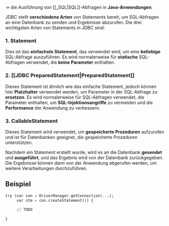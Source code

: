 -> die Ausführung von [[_SQL|SQL]]-Abfragen in **Java-Anwendungen**. 

JDBC stellt **verschiedene Arten** von Statements bereit, um SQL-Abfragen an eine Datenbank zu senden und Ergebnisse abzurufen. Die drei wichtigsten Arten von Statements in JDBC sind:

### 1.  Statement
Dies ist das **einfachste Statement**, das verwendet wird, um eine **beliebige** SQL-Abfrage auszuführen. Es wird normalerweise für **statische** SQL-Abfragen verwendet, die **keine Parameter** enthalten.


### 2. [[JDBC PreparedStatement|PreparedStatement]]
Dieses Statement ist ähnlich wie das einfache Statement, jedoch können hier **Platzhalter** verwendet werden, um Parameter in der SQL-Abfrage zu **ersetzen**. Es wird normalerweise für SQL-Abfragen verwendet, die Parameter enthalten, um **SQL-Injektionsangriffe** zu vermeiden und die **Performance** der Anwendung zu verbessern.

### 3.  CallableStatement
Dieses Statement wird verwendet, um **gespeicherte Prozeduren** aufzurufen und ist für Datenbanken geeignet, die gespeicherte Prozeduren unterstützen.

Nachdem ein Statement erstellt wurde, wird es an die Datenbank **gesendet** und **ausgeführt**, und das Ergebnis wird von der Datenbank zurückgegeben. 
Die Ergebnisse können dann von der Anwendung abgerufen werden, um weitere Verarbeitungen durchzuführen.


## Beispiel

```SQL
try (var con = DriverManager.getConnection(...);
	 var stm = con.createStatement()) {
	
	 // TODO
	 
}
```

